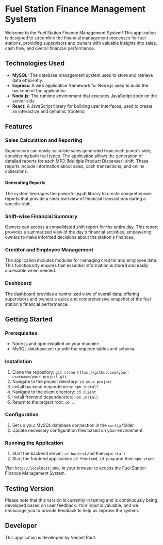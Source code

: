# Fuel Station Finance Management System

Welcome to the Fuel Station Finance Management System! This application is designed to streamline the financial management processes for fuel stations, providing supervisors and owners with valuable insights into sales, cash flow, and overall financial performance.

## Technologies Used
- **MySQL:** The database management system used to store and retrieve data efficiently.
- **Express:** A web application framework for Node.js used to build the backend of the application.
- **Node.js:** The runtime environment that executes JavaScript code on the server side.
- **React:** A JavaScript library for building user interfaces, used to create an interactive and dynamic frontend.

## Features

### Sales Calculation and Reporting
Supervisors can easily calculate sales generated from each pump's side, considering both fuel types. The application allows the generation of detailed reports for each MPD (Multiple Product Dispenser) shift. These reports include information about sales, cash transactions, and online collections.

#### Generating Reports
The system leverages the powerful jspdf library to create comprehensive reports that provide a clear overview of financial transactions during a specific shift.

### Shift-wise Financial Summary
Owners can access a consolidated shift report for the entire day. This report provides a summarized view of the day's financial activities, empowering owners to make informed decisions about the station's finances.

### Creditor and Employee Management
The application includes modules for managing creditor and employee data. This functionality ensures that essential information is stored and easily accessible when needed.

### Dashboard
The dashboard provides a centralized view of overall data, offering supervisors and owners a quick and comprehensive snapshot of the fuel station's financial performance.

## Getting Started

### Prerequisites
- Node.js and npm installed on your machine.
- MySQL database set up with the required tables and schema.

### Installation
1. Clone the repository: `git clone https://github.com/your-username/your-project.git`
2. Navigate to the project directory: `cd your-project`
3. Install backend dependencies: `npm install`
4. Navigate to the client directory: `cd client`
5. Install frontend dependencies: `npm install`
6. Return to the project root: `cd ..`

### Configuration
1. Set up your MySQL database connection in the `config` folder.
2. Update necessary configuration files based on your environment.

### Running the Application
1. Start the backend server: `cd backend` and then `npm start`
2. Start the frontend application: `cd frontend`, `cd pump` and then `npm start`

Visit `http://localhost:3000` in your browser to access the Fuel Station Finance Management System.

## Testing Version
Please note that this version is currently in testing and is continuously being developed based on user feedback. Your input is valuable, and we encourage you to provide feedback to help us improve the system.

## Developer
This application is developed by Vedant Raut.

